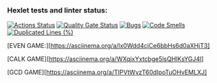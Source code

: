 ### Hexlet tests and linter status:
[![Actions Status](https://github.com/aydar1008/java-project-61/actions/workflows/hexlet-check.yml/badge.svg)](https://github.com/aydar1008/java-project-61/actions)
[![Quality Gate Status](https://sonarcloud.io/api/project_badges/measure?project=aydar1008_java-project-61&metric=alert_status)](https://sonarcloud.io/summary/new_code?id=aydar1008_java-project-61)
[![Bugs](https://sonarcloud.io/api/project_badges/measure?project=aydar1008_java-project-61&metric=bugs)](https://sonarcloud.io/summary/new_code?id=aydar1008_java-project-61)
[![Code Smells](https://sonarcloud.io/api/project_badges/measure?project=aydar1008_java-project-61&metric=code_smells)](https://sonarcloud.io/summary/new_code?id=aydar1008_java-project-61)
[![Duplicated Lines (%)](https://sonarcloud.io/api/project_badges/measure?project=aydar1008_java-project-61&metric=duplicated_lines_density)](https://sonarcloud.io/summary/new_code?id=aydar1008_java-project-61)

[EVEN GAME:][https://asciinema.org/a/lx0Wdd4cjCe6bbHs6d0aXHjT3]

[CALK GAME][https://asciinema.org/a/WXqjxYxtcbge5lsQHlKsYGJ4l]

[GCD GAME][https://asciinema.org/a/TIPVtWvzT60dIpoTuOHvEMLXJ]